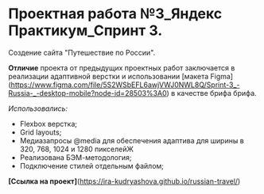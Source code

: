 # Проектная работа №3_Яндекс Практикум_Спринт 3. 
Создение сайта "Путешествие по России".

**Отличие** проекта от предыдущих проектных работ заключается в реализации адаптивной верстки и использовании [макета Figma] (https://www.figma.com/file/5S2WSbEFL6awjVWJ0NWL8Q/Sprint-3_-Russia-_-desktop-mobile?node-id=28503%3A0) в качестве брифа брифа. 

*Использовались:*
* Flexbox верстка;
* Grid layouts;
* Медиазапросы @media для обеспечения адаптива для ширины в 320, 768, 1024 и 1280 пикселейЖ
* Реализована БЭМ-методология;
* Подключение стилей отдельным файлом;

**[Ссылка на проект]**(https://ira-kudryashova.github.io/russian-travel/)